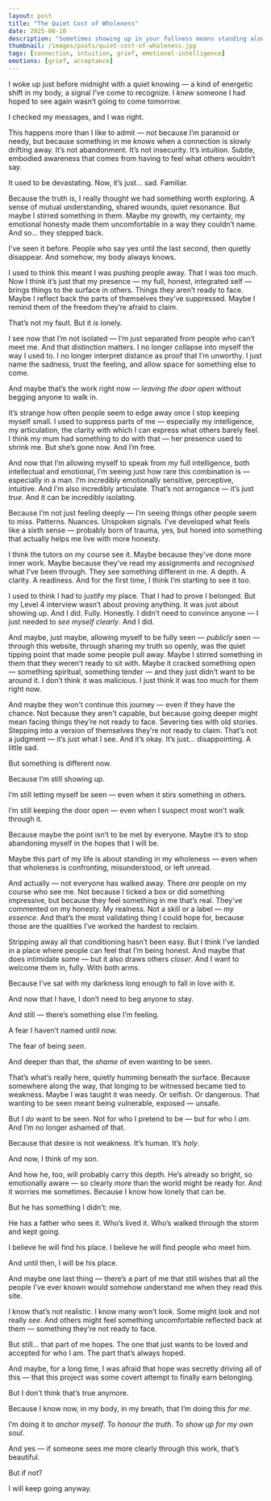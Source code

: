 ```yaml
---
layout: post
title: "The Quiet Cost of Wholeness"
date: 2025-06-10
description: "Sometimes showing up in your fullness means standing alone. This is a reflection on intuition, loss, and choosing to be seen anyway."
thumbnail: /images/posts/quiet-cost-of-wholeness.jpg
tags: [connection, intuition, grief, emotional-intelligence]
emotions: [grief, acceptance]
---
```


I woke up just before midnight with a quiet knowing — a kind of energetic shift in my body, a signal I’ve come to recognize. I *knew* someone I had hoped to see again wasn’t going to come tomorrow.

I checked my messages, and I was right.

This happens more than I like to admit — not because I’m paranoid or needy, but because something in me *knows* when a connection is slowly drifting away. It’s not abandonment. It’s not insecurity. It’s intuition. Subtle, embodied awareness that comes from having to feel what others wouldn’t say.

It used to be devastating. Now, it’s just… sad. Familiar.

Because the truth is, I really thought we had something worth exploring. A sense of mutual understanding, shared wounds, quiet resonance. But maybe I stirred something in them. Maybe my growth, my certainty, my emotional honesty made them uncomfortable in a way they couldn’t name. And so… they stepped back.

I've seen it before. People who say yes until the last second, then quietly disappear. And somehow, my body always knows.

I used to think this meant I was pushing people away. That I was too much. Now I think it’s just that my presence — my full, honest, integrated self — brings things to the surface in others. Things they aren’t ready to face. Maybe I reflect back the parts of themselves they’ve suppressed. Maybe I remind them of the freedom they’re afraid to claim.

That’s not my fault. But it *is* lonely.

I see now that I’m not isolated — I’m just separated from people who can’t meet me. And that distinction matters. I no longer collapse into myself the way I used to. I no longer interpret distance as proof that I’m unworthy. I just name the sadness, trust the feeling, and allow space for something else to come.

And maybe that’s the work right now — *leaving the door open* without begging anyone to walk in.

It’s strange how often people seem to edge away once I stop keeping myself small. I used to suppress parts of me — especially my intelligence, my articulation, the clarity with which I can express what others barely feel. I think my mum had something to do with that — her presence used to shrink me. But she’s gone now. And I’m free.

And now that I’m allowing myself to speak from my full intelligence, both intellectual and emotional, I’m seeing just how rare this combination is — especially in a man. I’m incredibly emotionally sensitive, perceptive, intuitive. And I’m also incredibly articulate. That’s not arrogance — it’s just *true*. And it can be incredibly isolating.

Because I’m not just feeling deeply — I’m seeing things other people seem to miss. Patterns. Nuances. Unspoken signals. I’ve developed what feels like a sixth sense — probably born of trauma, yes, but honed into something that actually helps me live with more honesty.

I think the tutors on my course see it. Maybe because they’ve done more inner work. Maybe because they’ve read my assignments and *recognised* what I’ve been through. They see something different in me. A depth. A clarity. A readiness. And for the first time, I think I’m starting to see it too.

I used to think I had to justify my place. That I had to prove I belonged. But my Level 4 interview wasn’t about proving anything. It was just about showing up. And I did. Fully. Honestly. I didn’t need to convince anyone — I just needed to *see myself clearly*. And I did.

And maybe, just maybe, allowing myself to be fully seen — *publicly* seen — through this website, through sharing my truth so openly, was the quiet tipping point that made some people pull away. Maybe I stirred something in them that they weren’t ready to sit with. Maybe it cracked something open — something spiritual, something tender — and they just didn’t want to be around it. I don’t think it was malicious. I just think it was too much for them right now.

And maybe they won’t continue this journey — even if they have the chance. Not because they aren’t capable, but because going deeper might mean facing things they’re not ready to face. Severing ties with old stories. Stepping into a version of themselves they’re not ready to claim. That’s not a judgment — it’s just what I see. And it’s okay. It’s just… disappointing. A little sad.

But something is different now.

Because I’m still showing up.

I’m still letting myself be seen — even when it stirs something in others.

I’m still keeping the door open — even when I suspect most won’t walk through it.

Because maybe the point isn’t to be met by everyone. Maybe it’s to stop abandoning myself in the hopes that I will be.

Maybe this part of my life is about standing in my wholeness — even when that wholeness is confronting, misunderstood, or left unread.

And actually — not everyone has walked away. There *are* people on my course who see me. Not because I ticked a box or did something impressive, but because they feel something in me that’s real. They’ve commented on my honesty. My realness. Not a skill or a label — *my essence*. And that’s the most validating thing I could hope for, because those are the qualities I’ve worked the hardest to reclaim.

Stripping away all that conditioning hasn’t been easy. But I think I’ve landed in a place where people can feel that I’m being honest. And maybe that does intimidate some — but it also draws others *closer*. And I want to welcome them in, fully. With both arms.

Because I’ve sat with my darkness long enough to fall in love with it.

And now that I have, I don’t need to beg anyone to stay.

And still — there’s something else I’m feeling.

A fear I haven’t named until now.

The fear of being *seen*.

And deeper than that, the *shame* of even wanting to be seen.

That’s what’s really here, quietly humming beneath the surface. Because somewhere along the way, that longing to be witnessed became tied to weakness. Maybe I was taught it was needy. Or selfish. Or dangerous. That wanting to be seen meant being vulnerable, exposed — unsafe.

But I *do* want to be seen. Not for who I pretend to be — but for who I *am*. And I’m no longer ashamed of that.

Because that desire is not weakness. It’s human. It’s *holy*.

And now, I think of my son.

And how he, too, will probably carry this depth. He’s already so bright, so emotionally aware — so clearly *more* than the world might be ready for. And it worries me sometimes. Because I know how lonely that can be.

But he has something I didn’t: me.

He has a father who sees it. Who’s lived it. Who’s walked through the storm and kept going.

I believe he will find his place. I believe he will find people who meet him.

And until then, I will be his place.

And maybe one last thing — there’s a part of me that still wishes that all the people I’ve ever known would somehow understand me when they read this site.

I know that’s not realistic. I know many won’t look. Some might look and not really *see*. And others might feel something uncomfortable reflected back at them — something they’re not ready to face.

But still… that part of me hopes. The one that just wants to be loved and accepted for who I am. The part that’s always hoped.

And maybe, for a long time, I was afraid that hope was secretly driving all of this — that this project was some covert attempt to finally earn belonging.

But I don’t think that’s true anymore.

Because I know now, in my body, in my breath, that I’m doing this *for me*.

I’m doing it to *anchor myself*. To *honour the truth*. To *show up for my own soul*.

And yes — if someone sees me more clearly through this work, that’s beautiful.

But if not?

I will keep going anyway.

